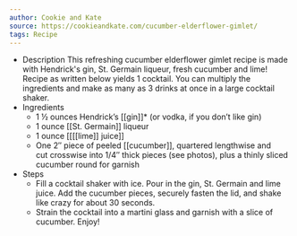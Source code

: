 ```yaml
---
author: Cookie and Kate
source: https://cookieandkate.com/cucumber-elderflower-gimlet/
tags: Recipe
---
```


- Description
  This refreshing cucumber elderflower gimlet recipe is made with Hendrick's gin, St. Germain liqueur, fresh cucumber and lime! Recipe as written below yields 1 cocktail. You can multiply the ingredients and make as many as 3 drinks at once in a large cocktail shaker.
- Ingredients
	- 1 ½ ounces Hendrick’s [[gin]]* (or vodka, if you don&#8217;t like gin)
	- 1 ounce [[St. Germain]] liqueur
	- 1 ounce [[[[lime]] juice]]
	- One 2&#8243; piece of peeled [[cucumber]], quartered lengthwise and cut crosswise into 1/4&#8243; thick pieces (see photos), plus a thinly sliced cucumber round for garnish
- Steps
	- Fill a cocktail shaker with ice. Pour in the gin, St. Germain and lime juice. Add the cucumber pieces, securely fasten the lid, and shake like crazy for about 30 seconds.
	- Strain the cocktail into a martini glass and garnish with a slice of cucumber. Enjoy!